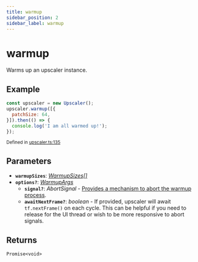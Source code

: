 ```yaml
---
title: warmup
sidebar_position: 2
sidebar_label: warmup
---
```


# warmup

Warms up an upscaler instance.

## Example

```javascript
const upscaler = new Upscaler();
upscaler.warmup([{
  patchSize: 64,
}]).then(() => {
  console.log('I am all warmed up!');
});
```

<small className="gray">Defined in <a target="_blank" href="https://github.com/thekevinscott/UpscalerJS/tree/main/packages/upscalerjs/src/upscaler.ts#L135">upscaler.ts:135</a></small>

## Parameters

- **`warmupSizes`**: _[WarmupSizes[]](https://github.com/thekevinscott/UpscalerJS/tree/main/packages/upscalerjs/src/types.ts#L9)_
- **`options?`**: _[WarmupArgs](https://github.com/thekevinscott/UpscalerJS/tree/main/packages/upscalerjs/src/types.ts#L66)_
  - **`signal?`**: _AbortSignal_  - [Provides a mechanism to abort the warmup process](https://developer.mozilla.org/en-US/docs/Web/API/AbortSignal).
  - **`awaitNextFrame?`**: _boolean_  - If provided, upscaler will await `tf.nextFrame()` on each cycle. This can be helpful if you need to release for the UI thread or wish to be more responsive to abort signals.

## Returns

`Promise<void>`